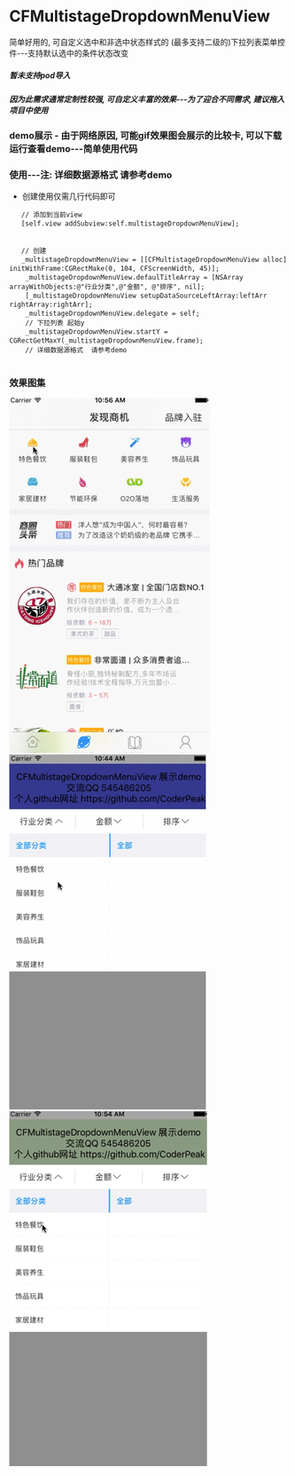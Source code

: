 # CFMultistageDropdownMenuView
简单好用的, 可自定义选中和非选中状态样式的 (最多支持二级的)下拉列表菜单控件---支持默认选中的条件状态改变

##### 暂未支持pod导入 
##### 因为此需求通常定制性较强, 可自定义丰富的效果---为了迎合不同需求, 建议拖入项目中使用

### demo展示 - 由于网络原因, 可能gif效果图会展示的比较卡, 可以下载运行查看demo---简单使用代码

### 使用---注: 详细数据源格式  请参考demo
- 创建使用仅需几行代码即可

```
   // 添加到当前view
   [self.view addSubview:self.multistageDropdownMenuView];
   
   
   // 创建
   _multistageDropdownMenuView = [[CFMultistageDropdownMenuView alloc] initWithFrame:CGRectMake(0, 104, CFScreenWidth, 45)];   
    _multistageDropdownMenuView.defaulTitleArray = [NSArray arrayWithObjects:@"行业分类",@"金额", @"排序", nil];
    [_multistageDropdownMenuView setupDataSourceLeftArray:leftArr rightArray:rightArr];   
    _multistageDropdownMenuView.delegate = self;    
    // 下拉列表 起始y
    _multistageDropdownMenuView.startY = CGRectGetMaxY(_multistageDropdownMenuView.frame);
    // 详细数据源格式  请参考demo    
        
```

### 效果图集

![](/公司项目实际使用.gif) 
![](/实现第一个代理方法.gif) 
![](/实现第二个代理方法.gif) 
